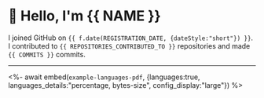 # :wave: Hello, I'm {{ NAME }}

I joined GitHub on `{{ f.date(REGISTRATION_DATE, {dateStyle:"short"}) }}`. I contributed to `{{ REPOSITORIES_CONTRIBUTED_TO }}` repositories and made `{{ COMMITS }}` commits.
___

<%- await embed(`example-languages-pdf`, {languages:true, languages_details:"percentage, bytes-size", config_display:"large"}) %>
